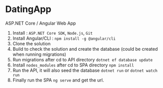 # DatingApp
ASP.NET Core / Angular Web App

1. Install : `ASP.NET Core SDK`, `Node.js`, `Git`
2. Install Angular/CLI : `npm install -g @angular/cli`
3. Clone the solution
4. Build to check the solution and create the database (could be created when running migrations)
5. Run migrations after cd to API directory `dotnet ef database update`
6. Install `nodes_modules` after cd to SPA directory `npm install`
7. Run the API, it will also seed the database `dotnet run` or `dotnet watch run`
8. Finally run the SPA `ng serve` and get the url.
